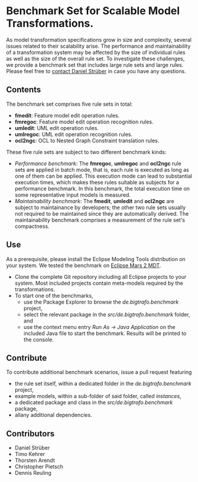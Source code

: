 # Benchmark Set for Scalable Model Transformations.

As model transformation specifications grow in size and complexity, several issues related to their scalability arise. The performance and maintainability of a transformation system may be affected by the size of individual rules as well as the  size of the overall rule set. To investigate these challenges, we provide a benchmark set that includes large rule sets and large rules.  Please feel free to [contact Daniel Strüber](https://www.uni-marburg.de/fb12/swt/daniel-strueber) in case you have any questions.

## Contents

The benchmark set comprises five rule sets in total:

* **fmedit**: Feature model edit operation rules.
* **fmregoc**: Feature model edit operation recognition rules.
* **umledit**: UML edit operation rules.
* **umlregoc**: UML  edit operation recognition rules.
* **ocl2ngc**: OCL to Nested Graph Constraint translation rules.

These five rule sets are subject to two different benchmark kinds:

* *Performance benchmark*: The **fmregoc**, **umlregoc** and **ocl2ngc** rule sets are applied in batch mode, that is, each rule is executed as long as one of them can be applied. This execution mode can lead to substantial execution times, which makes these rules suitable as subjects for a performance benchmark. In this benchmark, the total execution time on some representative input models is measured.
* *Maintainability benchmark*: The **fmedit**, **umledit** and **ocl2ngc** are subject to maintainance by developers; the other two rule sets usually not required to be maintained since they are automatically derived. The maintainability benchmark comprises a measurement of the rule set's compactness.

## Use

As a prerequisite, please install the Eclipse Modeling Tools distribution on your system. We tested the benchmark on  [Eclipse Mars 2 MDT](http://www.eclipse.org/downloads/packages/eclipse-modeling-tools/mars2).

* Clone the complete Git repository including all Eclipse projects to your system. Most included projects  contain meta-models required by the transformations.
* To start one of the benchmarks,  
  * use the Package Explorer to browse the *de.bigtrafo.benchmark* project,  
  * select the relevant package in the *src/de.bigtrafo.benchmark* folder, and
  * use the context menu entry *Run As -> Java Application* on the included Java file to start the benchmark. Results will be printed to the console.

## Contribute

To contribute additional benchmark scenarios, issue a pull request featuring
* the rule set itself, within a dedicated folder in the *de.bigtrafo.benchmark* project,
* example models, within a sub-folder of said folder, called *instances*,
* a dedicated package and class in the *src/de.bigtrafo.benchmark* package,
* allany additional dependencies.

## Contributors

* Daniel Strüber
* Timo Kehrer
* Thorsten Arendt
* Christopher Pietsch
* Dennis Reuling
